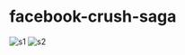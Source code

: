 facebook-crush-saga
===================

![s1](https://raw.github.com/kevinkeyjkw/facebook-crush-saga/master/Screenshot1.jpg)
![s2](https://raw.github.com/kevinkeyjkw/facebook-crush-saga/master/Screenshot3.png)
